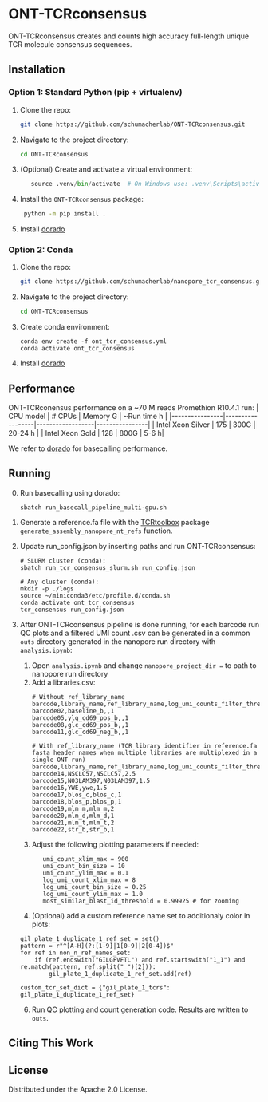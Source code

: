 # ONT-TCRconsensus
ONT-TCRconsensus creates and counts high accuracy full-length unique TCR molecule consensus sequences. 


<!-- Installation -->

## Installation
### Option 1: Standard Python (pip + virtualenv)
1. Clone the repo: 
   ```sh
   git clone https://github.com/schumacherlab/ONT-TCRconsensus.git
   ```
2. Navigate to the project directory:
   ```sh
   cd ONT-TCRconsensus
   ```
3. (Optional) Create and activate a virtual environment:
    ```python -m venv .venv
       source .venv/bin/activate  # On Windows use: .venv\Scripts\activate
    ```
4. Install the `ONT-TCRconsensus` package:
   ```sh
    python -m pip install .
   ```
5. Install <a href="https://github.com/nanoporetech/dorado" target="_blank">dorado</a>

### Option 2: Conda
1. Clone the repo:
   ```sh
   git clone https://github.com/schumacherlab/nanopore_tcr_consensus.git
   ```
2. Navigate to the project directory:
   ```sh
   cd ONT-TCRconsensus
   ```
3. Create conda environment:
   ```
   conda env create -f ont_tcr_consensus.yml
   conda activate ont_tcr_consensus
   ```
4. Install <a href="https://github.com/nanoporetech/dorado" target="_blank">dorado</a>


<!-- ~Performance -->
## Performance 

ONT-TCRconensus performance on a ~70 M reads Promethion R10.4.1 run:
| CPU model | # CPUs | Memory G | ~Run time h | 
|----------------|------------------|------------------|----------------|
| Intel Xeon Silver | 175    |  300G | 20-24 h |
| Intel Xeon Gold  | 128    | 800G  | 5-6 h| 

We refer to <a href="https://github.com/nanoporetech/dorado" target="_blank">dorado</a> for basecalling performance. 


<!-- GETTING STARTED -->
## Running

0. Run basecalling using dorado:
   ```
   sbatch run_basecall_pipeline_multi-gpu.sh
   ```

1. Generate a reference.fa file with the <a href="https://github.com/schumacherlab/TCRtoolbox" target="_blank">TCRtoolbox</a> package `generate_assembly_nanopore_nt_refs` function. 

2. Update run_config.json by inserting paths and run ONT-TCRconsensus:  
 
   ```
   # SLURM cluster (conda): 
   sbatch run_tcr_consensus_slurm.sh run_config.json

   # Any cluster (conda): 
   mkdir -p ./logs
   source ~/miniconda3/etc/profile.d/conda.sh
   conda activate ont_tcr_consensus
   tcr_consensus run_config.json
   ```
   
3. After ONT-TCRconsensus pipeline is done running, for each barcode run QC plots and a filtered UMI count .csv can be generated in a common `outs` directory generated in the nanopore run      directory with `analysis.ipynb`:
   1. Open `analysis.ipynb` and change `nanopore_project_dir =` to path to nanopore run directory
   2. Add a libraries.csv:
      ```
      # Without ref_library_name
      barcode,library_name,ref_library_name,log_umi_counts_filter_threshold
      barcode02,baseline_b,,1
      barcode05,ylq_cd69_pos_b,,1
      barcode08,glc_cd69_pos_b,,1
      barcode11,glc_cd69_neg_b,,1
      
      # With ref_library_name (TCR library identifier in reference.fa fasta header names when multiple libraries are multiplexed in a single ONT run)
      barcode,library_name,ref_library_name,log_umi_counts_filter_threshold
      barcode14,NSCLC57,NSCLC57,2.5
      barcode15,N03LAM397,N03LAM397,1.5
      barcode16,YWE,ywe,1.5
      barcode17,blos_c,blos_c,1
      barcode18,blos_p,blos_p,1
      barcode19,mlm_m,mlm_m,2
      barcode20,mlm_d,mlm_d,1
      barcode21,mlm_t,mlm_t,2
      barcode22,str_b,str_b,1
      ```
   3. Adjust the following plotting parameters if needed: 
      ```blast_id_ylim_max = 350 
         umi_count_xlim_max = 900 
         umi_count_bin_size = 10 
         umi_count_ylim_max = 0.1
         log_umi_count_xlim_max = 8
         log_umi_count_bin_size = 0.25
         log_umi_count_ylim_max = 1.0
         most_similar_blast_id_threshold = 0.99925 # for zooming 
         ```
    4. (Optional) add a custom reference name set to additionaly color in plots:
      ```
      gil_plate_1_duplicate_1_ref_set = set()
      pattern = r"^[A-H](?:[1-9]|1[0-9]|2[0-4])$"
      for ref in non_n_ref_names_set:
          if (ref.endswith("GILGFVFTL") and ref.startswith("1_1") and re.match(pattern, ref.split("_")[2])):
              gil_plate_1_duplicate_1_ref_set.add(ref)

      custom_tcr_set_dict = {"gil_plate_1_tcrs": gil_plate_1_duplicate_1_ref_set}
      ```
   6. Run QC plotting and count generation code. Results are written to `outs`.
  

<!-- Citing This Work -->
## Citing This Work


<!-- LICENSE -->
## License

Distributed under the Apache 2.0 License.


